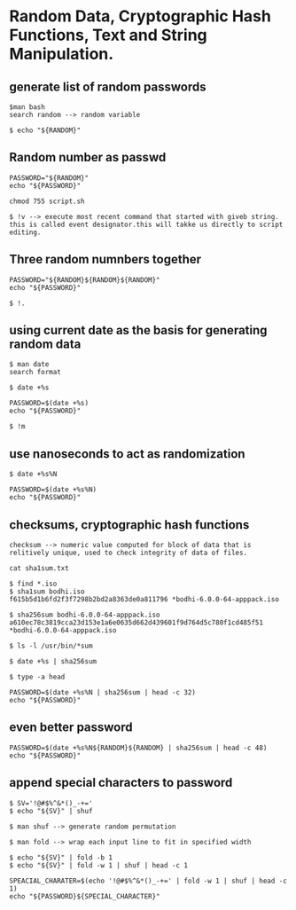 # Random Data, Cryptographic Hash Functions, Text and String Manipulation.

  ## generate list of random passwords
    
    $man bash
    search random --> random variable

    $ echo "${RANDOM}"

  ## Random number as passwd
    
    PASSWORD="${RANDOM}"
    echo "${PASSWORD}"

    chmod 755 script.sh

    $ !v --> execute most recent command that started with giveb string. this is called event designator.this will takke us directly to script editing.

  ## Three random numnbers together

    PASSWORD="${RANDOM}${RANDOM}${RANDOM}"
    echo "${PASSWORD}"

    $ !.

  ## using current date as the basis for generating random data

    $ man date
    search format

    $ date +%s

    PASSWORD=$(date +%s)
    echo "${PASSWORD}"

    $ !m
  
  ## use nanoseconds to act as randomization

    $ date +%s%N

    PASSWORD=$(date +%s%N)
    echo "${PASSWORD}"

  ## checksums, cryptographic hash functions

    checksum --> numeric value computed for block of data that is relitively unique, used to check integrity of data of files.

    cat sha1sum.txt
    
    $ find *.iso
    $ sha1sum bodhi.iso
    f615b5d1b6fd2f3f7298b2bd2a8363de0a811796 *bodhi-6.0.0-64-apppack.iso

    $ sha256sum bodhi-6.0.0-64-apppack.iso
    a610ec78c3819cca23d153e1a6e0635d662d439601f9d764d5c780f1cd485f51 *bodhi-6.0.0-64-apppack.iso

    $ ls -l /usr/bin/*sum

    $ date +%s | sha256sum

    $ type -a head

    PASSWORD=$(date +%s%N | sha256sum | head -c 32)
    echo "${PASSWORD}"
    
  ## even better password

    PASSWORD=$(date +%s%N${RANDOM}${RANDOM} | sha256sum | head -c 48)
    echo "${PASSWORD}"

  ## append special characters to password
    
    $ SV='!@#$%^&*()_-+='
    $ echo "${SV}" | shuf

    $ man shuf --> generate random permutation

    $ man fold --> wrap each input line to fit in specified width

    $ echo "${SV}" | fold -b 1
    $ echo "${SV}" | fold -w 1 | shuf | head -c 1

    SPEACIAL_CHARATER=$(echo '!@#$%^&*()_-+=' | fold -w 1 | shuf | head -c 1)
    echo "${PASSWORD}${SPECIAL_CHARACTER}"





    